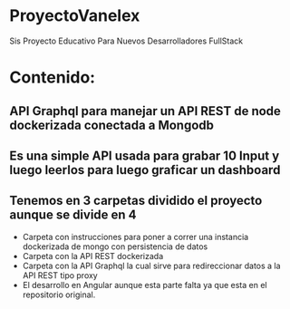 # ProyectoVanelex
Sis  Proyecto Educativo Para Nuevos Desarrolladores FullStack


# Contenido:

## API Graphql para manejar un API REST de node dockerizada conectada a Mongodb
## Es una simple API usada para grabar 10 Input y luego leerlos para luego graficar un dashboard
## Tenemos en 3 carpetas dividido el proyecto aunque se divide en 4
- Carpeta con instrucciones para poner a correr una instancia dockerizada de mongo con persistencia de datos
- Carpeta con la API REST dockerizada
- Carpeta con la API Graphql la cual sirve para redireccionar datos a la API REST tipo proxy
- El desarrollo en Angular aunque esta parte falta ya que esta en el repositorio original.